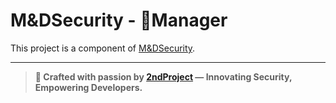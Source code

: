 # M&DSecurity - 🤖Manager

This project is a component of [M&DSecurity](https://github.com/twoNDchances/madsecurity).

---
> **🚀 Crafted with passion by [2ndProject](https://github.com/twoNDchances) — Innovating Security, Empowering Developers.**
